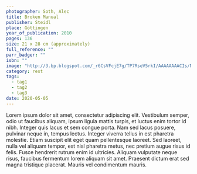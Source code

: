 ```yaml
---
photographer: Soth, Alec
title: Broken Manual
publisher: Steidl
place: Göttingen
year_of_publication: 2010
pages: 136
size: 21 x 28 cm (approximately)
full_reference: ""
parr_badger: ""
isbn: ""
image: "http://3.bp.blogspot.com/_r6CsVFcjE7g/TP7RseV5rkI/AAAAAAAACIs/NCetvLg-eSY/s1600/BrokenManual.jpg"
category: rest
tags:
  - tag1
  - tag2
  - tag3
date: 2020-05-05
---
```




Lorem ipsum dolor sit amet, consectetur adipiscing elit. Vestibulum semper, odio ut faucibus aliquam, ipsum ligula mattis turpis, et luctus enim tortor id nibh. Integer quis lacus et sem congue porta. Nam sed lacus posuere, pulvinar neque in, tempus lectus. Integer viverra tellus in est pharetra molestie. Etiam suscipit elit eget quam pellentesque laoreet. Sed laoreet, nulla vel aliquam tempor, est nisl pharetra metus, nec pretium augue risus id felis. Fusce hendrerit rutrum enim id ultricies. Aliquam vulputate neque risus, faucibus fermentum lorem aliquam sit amet. Praesent dictum erat sed magna tristique placerat. Mauris vel condimentum mauris.
